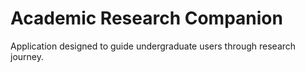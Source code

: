 # Academic Research Companion
Application designed to guide undergraduate users through research journey.
